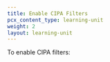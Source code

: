 ```yaml
---
title: Enable CIPA Filters
pcx_content_type: learning-unit
weight: 2
layout: learning-unit
---
```


To enable CIPA filters: 
